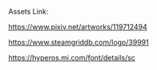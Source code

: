 Assets Link:

https://www.pixiv.net/artworks/119712494

https://www.steamgriddb.com/logo/39991

https://hyperos.mi.com/font/details/sc
